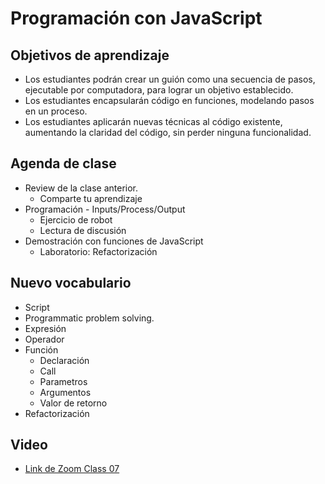 # Programación con JavaScript

## Objetivos de aprendizaje

- Los estudiantes podrán crear un guión como una secuencia de pasos, ejecutable por computadora, para lograr un objetivo establecido.
- Los estudiantes encapsularán código en funciones, modelando pasos en un proceso.
- Los estudiantes aplicarán nuevas técnicas al código existente, aumentando la claridad del código, sin perder ninguna funcionalidad.

## Agenda de clase

- Review de la clase anterior.
   - Comparte tu aprendizaje
- Programación - Inputs/Process/Output
   - Ejercicio de robot
   - Lectura de discusión
- Demostración con funciones de JavaScript
   - Laboratorio: Refactorización

## Nuevo vocabulario

- Script
- Programmatic problem solving.
- Expresión
- Operador
- Función
   - Declaración
   - Call
   - Parametros
   - Argumentos
   - Valor de retorno
- Refactorización

## Video
- [Link de Zoom Class 07](https://us06web.zoom.us/rec/share/b-Uqg7A2iyfhsGdjUkb9cX-hSpezsJUQ2fF4Iz4ZmjWAdmtsDI_EjzVSO6LwsAo8.u8036ZybS9OMxMBZ)
